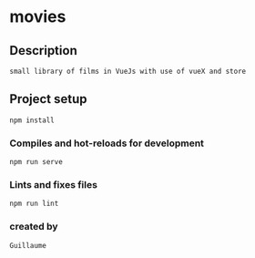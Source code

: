 # movies

## Description
```
small library of films in VueJs with use of vueX and store
```
## Project setup
```
npm install
```

### Compiles and hot-reloads for development
```
npm run serve
```

### Lints and fixes files
```
npm run lint
```

### created by
```
Guillaume
```

